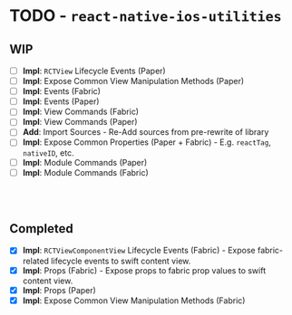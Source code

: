 # TODO - `react-native-ios-utilities`

## WIP

- [ ] **Impl**: `RCTView` Lifecycle Events (Paper) 
- [ ] **Impl**: Expose Common View Manipulation Methods (Paper)
- [ ] **Impl**: Events (Fabric)
- [ ] **Impl**: Events (Paper)
- [ ] **Impl**: View Commands (Fabric)
- [ ] **Impl**: View Commands (Paper)
- [ ] **Add**: Import Sources - Re-Add sources from pre-rewrite of library
- [ ] **Impl**: Expose Common Properties (Paper + Fabric) - E.g. `reactTag`, `nativeID`, etc.
- [ ] **Impl**: Module Commands (Paper)
- [ ] **Impl**: Module Commands (Fabric)

<br><br>

## Completed

- [x] **Impl**: `RCTViewComponentView` Lifecycle Events (Fabric) - Expose fabric-related lifecycle events to swift content view.
- [x] **Impl**: Props (Fabric) - Expose props to fabric prop values to swift content view.
- [x] **Impl**: Props (Paper)
- [x] **Impl**: Expose Common View Manipulation Methods (Fabric)